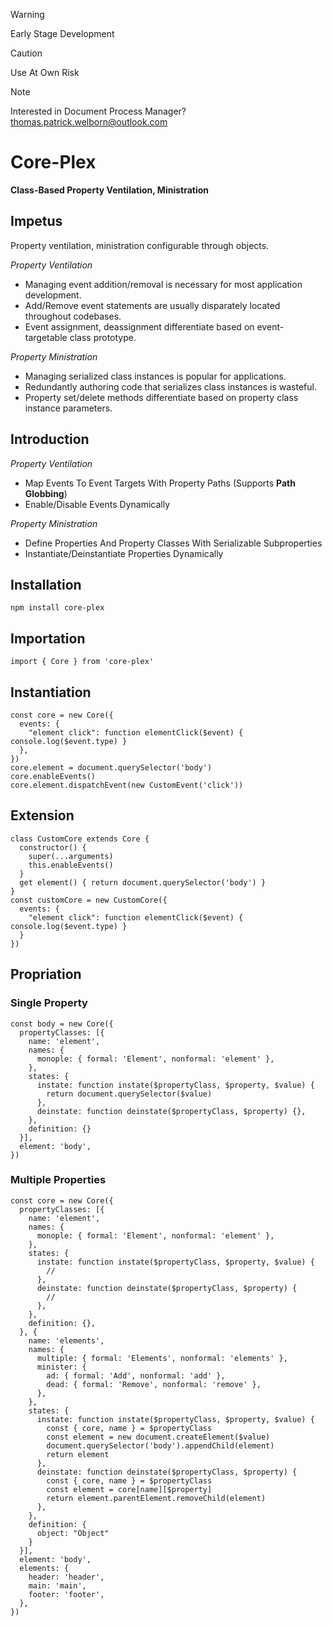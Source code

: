 > [!WARNING]  
> Early Stage Development  

> [!CAUTION]  
> Use At Own Risk  

> [!NOTE]  
> Interested in Document Process Manager? 
> thomas.patrick.welborn@outlook.com

# Core-Plex
**Class-Based Property Ventilation, Ministration**  

## Impetus
Property ventilation, ministration configurable through objects.  

*Property Ventilation*  
 - Managing event addition/removal is necessary for most application development. 
 - Add/Remove event statements are usually disparately located throughout codebases. 
 - Event assignment, deassignment differentiate based on event-targetable class prototype. 

*Property Ministration*  
  - Managing serialized class instances is popular for applications. 
  - Redundantly authoring code that serializes class instances is wasteful.  
  - Property set/delete methods differentiate based on property class instance parameters.  

## Introduction
*Property Ventilation*  
 - Map Events To Event Targets With Property Paths (Supports **Path Globbing**)
 - Enable/Disable Events Dynamically

*Property Ministration*  
 - Define Properties And Property Classes With Serializable Subproperties 
 - Instantiate/Deinstantiate Properties Dynamically


## Installation
```
npm install core-plex
```

## Importation
```
import { Core } from 'core-plex'
```

## Instantiation
```
const core = new Core({
  events: {
    "element click": function elementClick($event) { console.log($event.type) }
  },
})
core.element = document.querySelector('body')
core.enableEvents()
core.element.dispatchEvent(new CustomEvent('click'))
```

## Extension
```
class CustomCore extends Core {
  constructor() {
    super(...arguments)
    this.enableEvents()
  }
  get element() { return document.querySelector('body') }
}
const customCore = new CustomCore({
  events: {
    "element click": function elementClick($event) { console.log($event.type) }
  }
})
```

## Propriation
### Single Property
```
const body = new Core({
  propertyClasses: [{
    name: 'element',
    names: {
      monople: { formal: 'Element', nonformal: 'element' },
    },
    states: {
      instate: function instate($propertyClass, $property, $value) {
        return document.querySelector($value)
      },
      deinstate: function deinstate($propertyClass, $property) {},
    },
    definition: {}
  }],
  element: 'body',
})
```
### Multiple Properties
```
const core = new Core({
  propertyClasses: [{
    name: 'element',
    names: {
      monople: { formal: 'Element', nonformal: 'element' },
    },
    states: {
      instate: function instate($propertyClass, $property, $value) {
        // 
      },
      deinstate: function deinstate($propertyClass, $property) {
        // 
      },
    },
    definition: {},
  }, {
    name: 'elements',
    names: {
      multiple: { formal: 'Elements', nonformal: 'elements' },
      minister: {
        ad: { formal: 'Add', nonformal: 'add' },
        dead: { formal: 'Remove', nonformal: 'remove' },
      },
    },
    states: {
      instate: function instate($propertyClass, $property, $value) {
        const { core, name } = $propertyClass
        const element = new document.createElement($value)
        document.querySelector('body').appendChild(element)
        return element
      },
      deinstate: function deinstate($propertyClass, $property) {
        const { core, name } = $propertyClass
        const element = core[name][$property]
        return element.parentElement.removeChild(element)
      },
    },
    definition: {
      object: "Object"
    }
  }],
  element: 'body',
  elements: {
    header: 'header',
    main: 'main',
    footer: 'footer',
  },
})
```